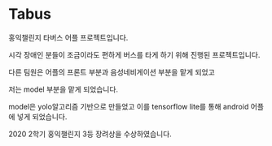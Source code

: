 # Tabus

홍익챌린지 타버스 어플 프로젝트입니다.

시각 장애인 분들이 조금이라도 편하게 버스를 타게 하기 위해 진행된 프로젝트입니다.

다른 팀원은 어플의 프론트 부분과 음성네비게이션 부분을 맡게 되었고

저는 model 부분을 맡게 되었습니다.

model은 yolo알고리즘 기반으로 만들었고 이를 tensorflow lite를 통해 android 어플에 넣게 되었습니다.

2020 2학기 홍익챌린지 3등 장려상을 수상하였습니다.
